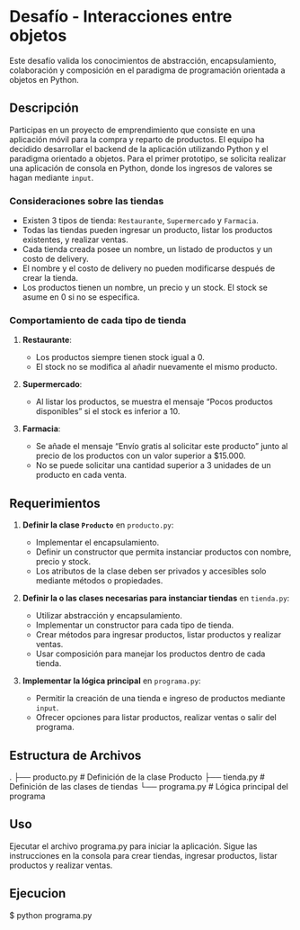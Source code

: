 # Desafío - Interacciones entre objetos

Este desafío valida los conocimientos de abstracción, encapsulamiento, colaboración y composición en el paradigma de programación orientada a objetos en Python.

## Descripción

Participas en un proyecto de emprendimiento que consiste en una aplicación móvil para la compra y reparto de productos. El equipo ha decidido desarrollar el backend de la aplicación utilizando Python y el paradigma orientado a objetos. Para el primer prototipo, se solicita realizar una aplicación de consola en Python, donde los ingresos de valores se hagan mediante `input`.

### Consideraciones sobre las tiendas

- Existen 3 tipos de tienda: `Restaurante`, `Supermercado` y `Farmacia`.
- Todas las tiendas pueden ingresar un producto, listar los productos existentes, y realizar ventas.
- Cada tienda creada posee un nombre, un listado de productos y un costo de delivery.
- El nombre y el costo de delivery no pueden modificarse después de crear la tienda.
- Los productos tienen un nombre, un precio y un stock. El stock se asume en 0 si no se especifica.

### Comportamiento de cada tipo de tienda

1. **Restaurante**:

   - Los productos siempre tienen stock igual a 0.
   - El stock no se modifica al añadir nuevamente el mismo producto.

2. **Supermercado**:

   - Al listar los productos, se muestra el mensaje “Pocos productos disponibles” si el stock es inferior a 10.

3. **Farmacia**:
   - Se añade el mensaje “Envío gratis al solicitar este producto” junto al precio de los productos con un valor superior a $15.000.
   - No se puede solicitar una cantidad superior a 3 unidades de un producto en cada venta.

## Requerimientos

1. **Definir la clase `Producto`** en `producto.py`:

   - Implementar el encapsulamiento.
   - Definir un constructor que permita instanciar productos con nombre, precio y stock.
   - Los atributos de la clase deben ser privados y accesibles solo mediante métodos o propiedades.

2. **Definir la o las clases necesarias para instanciar tiendas** en `tienda.py`:

   - Utilizar abstracción y encapsulamiento.
   - Implementar un constructor para cada tipo de tienda.
   - Crear métodos para ingresar productos, listar productos y realizar ventas.
   - Usar composición para manejar los productos dentro de cada tienda.

3. **Implementar la lógica principal** en `programa.py`:
   - Permitir la creación de una tienda e ingreso de productos mediante `input`.
   - Ofrecer opciones para listar productos, realizar ventas o salir del programa.

## Estructura de Archivos

.
├── producto.py # Definición de la clase Producto
├── tienda.py # Definición de las clases de tiendas
└── programa.py # Lógica principal del programa

## Uso

Ejecutar el archivo programa.py para iniciar la aplicación. Sigue las instrucciones en la consola para crear tiendas, ingresar productos, listar productos y realizar ventas.

## Ejecucion

$ python programa.py
